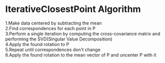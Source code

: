 # IterativeClosestPoint Algorithm<br/>
1.Make data centered by subtracting the mean<br/>
2.Find correspondences for each point in P<br/>
3.Perform a single iteration by computing the cross-covariance matrix and performing the SVD(Singular Value Decomposition)<br/>
4.Apply the found rotation to P<br/>
5.Repeat until correspondences don't change<br/>
6.Apply the found rotation to the mean vector of P and uncenter P with it<br/>
